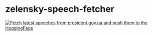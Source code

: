 # zelensky-speech-fetcher

[![Fetch latest speeches from president.gov.ua and push them to the HuggingFace](https://github.com/medvedev/zelensky-speech-fetcher/actions/workflows/main.yml/badge.svg)](https://github.com/medvedev/zelensky-speech-fetcher/actions/workflows/main.yml)
